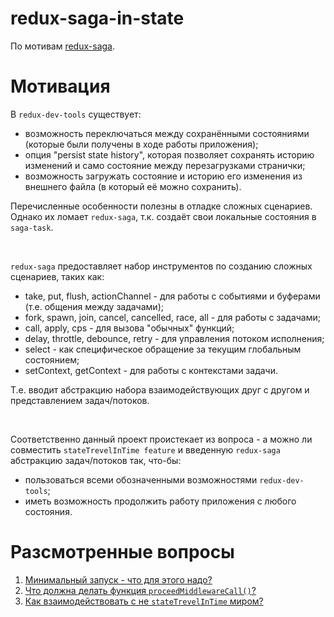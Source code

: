 # redux-saga-in-state

По мотивам [redux-saga](https://redux-saga.js.org/).

# Мотивация

В `redux-dev-tools` существует:

- возможность переключаться между сохранёнными состояниями
  (которые были получены в ходе работы приложения);
- опция "persist state history", которая позволяет сохранять
  историю изменений и само состояние
  между перезагрузками странички;
- возможность загружать состояние и историю его изменения
  из внешнего файла (в который её можно сохранить).

Перечисленные особенности полезны в отладке сложных
сценариев. Однако их ломает `redux-saga`, т.к.
создаёт свои локальные состояния в `saga-task`.

<br/>

`redux-saga` предоставляет набор инструментов по созданию
сложных сценариев, таких как:

- take, put, flush, actionChannel - для работы
  с событиями и буферами (т.е. общения между задачами);
- fork, spawn, join, cancel, cancelled, race, all - для
  работы с задачами;
- call, apply, cps - для вызова "обычных" функций;
- delay, throttle, debounce, retry - для
  управления потоком исполнения;
- select - как специфическое
  обращение за текущим глобальным состоянием;
- setContext, getContext - для работы с контекстами задачи.

Т.е. вводит абстракцию набора взаимодействующих друг с другом
и представлением задач/потоков.

<br/>

Соответственно данный проект проистекает из вопроса -
а можно ли совместить `stateTrevelInTime feature` и
введенную `redux-saga` абстракцию задач/потоков так, что-бы:

- пользоваться всеми обозначенными возможностями `redux-dev-tools`;
- иметь возможность продолжить работу приложения с любого
  состояния.

# Разсмотренные вопросы

1. [Минимальный запуск - что для этого надо?](./docs/index.md##минимальный-запуск---что-для-этого-надо)
2. [Что должна делать функция `proceedMiddlewareCall()`?](./docs/index.md#что-должна-делать-функция-proceedmiddlewarecall)
3. [Как взаимодействовать с не `stateTrevelInTime` миром?](./docs/index.md#как-взаимодействовать-с-не-stateTrevelInTime-миром)

